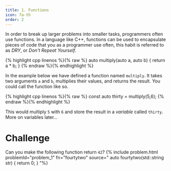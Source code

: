 ```yaml
---
title: 1. Functions
icon: fa-th
order: 2
---
```

In order to break up larger problems into smaller tasks, programmers often use functions.  In a language like C++, functions can be used to encapsulate pieces of code that you as a programmer use often, this habit is referred to as _DRY_, or _Don't Repeat Yourself_.

{% highlight cpp linenos %}{% raw %}
auto multiply(auto a, auto b) {
	return a * b;
}
{% endraw %}{% endhighlight %}

In the example below we have defined a function named `multiply`. It takes two arguments `a` and `b`, multiplies their values, and returns the result. You could call the function like so.

{% highlight cpp linenos %}{% raw %}
const auto thirty = multiply(5,6);
{% endraw %}{% endhighlight %}

This would multiply `5` with `6` and store the result in a _variable_ called `thirty`. More on variables later...

# Challenge

Can you make the following function return `42`?
{% include problem.html problemId="problem_1" fn="fourtytwo" source="
auto fourtytwo(std::string str) {
  return 0;
}
"%}
